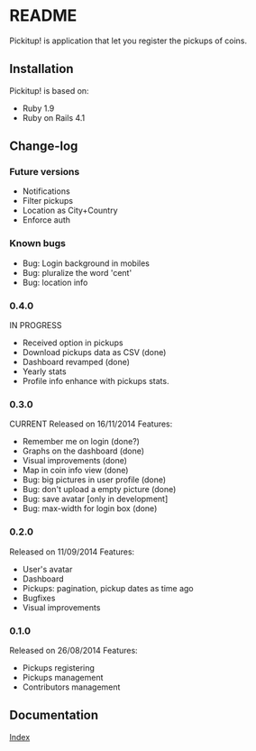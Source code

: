 # README
Pickitup! is application that let you register the pickups of coins.

## Installation

Pickitup! is based on:
 * Ruby 1.9
 * Ruby on Rails 4.1

## Change-log

### Future versions
 * Notifications
 * Filter pickups
 * Location as City+Country
 * Enforce auth

### Known bugs
 * Bug: Login background in mobiles
 * Bug: pluralize the word 'cent'
 * Bug: location info

### 0.4.0
IN PROGRESS
 * Received option in pickups
 * Download pickups data as CSV (done)
 * Dashboard revamped (done)
 * Yearly stats
 * Profile info enhance with pickups stats.

### 0.3.0
CURRENT
Released on 16/11/2014
Features:
 * Remember me on login (done?)
 * Graphs on the dashboard (done)
 * Visual improvements (done)
 * Map in coin info view (done)
 * Bug: big pictures in user profile (done)
 * Bug: don't upload a empty picture (done)
 * Bug: save avatar [only in development]
 * Bug: max-width for login box (done)

### 0.2.0
Released on 11/09/2014
Features:
 * User's avatar
 * Dashboard
 * Pickups: pagination, pickup dates as time ago
 * Bugfixes
 * Visual improvements

### 0.1.0
Released on 26/08/2014
Features:
 * Pickups registering
 * Pickups management
 * Contributors management

## Documentation
[Index](doc/readme.md)
